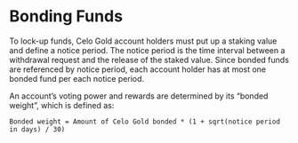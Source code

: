# Bonding Funds

To lock-up funds, Celo Gold account holders must put up a staking value and define a notice period. The notice period is the time interval between a withdrawal request and the release of the staked value. Since bonded funds are referenced by notice period, each account holder has at most one bonded fund per each notice period.

An account’s voting power and rewards are determined by its “bonded weight”, which is defined as:

`Bonded weight = Amount of Celo Gold bonded * (1 + sqrt(notice period in days) / 30)`
